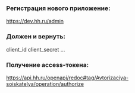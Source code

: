 ### Регистрация нового приложение:
https://dev.hh.ru/admin

### Должен и вернуть:
client_id
client_secret
...

### Получение access-токена:
https://api.hh.ru/openapi/redoc#tag/Avtorizaciya-soiskatelya/operation/authorize
